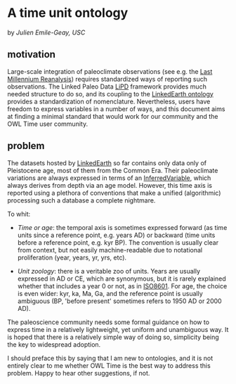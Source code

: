 # A time unit ontology

by _Julien Emile-Geay, USC_

## motivation
Large-scale integration of paleoclimate observations (see e.g. the [Last Millennium Reanalysis](https://www.researchgate.net/project/Last-Millennium-Reanalysis)) requires standardized ways of reporting such observations. The Linked Paleo Data [LiPD]() framework provides much needed structure to do so, and its coupling to the [LinkedEarth ontology](http://linked.earth/ontology/) provides a standardization of nomenclature.  Nevertheless, users have freedom to express variables in a number of ways, and this document aims at finding a minimal standard that would work for our community and the OWL Time user community.

## problem
The datasets hosted by [LinkedEarth](http://wiki.linked.earth) so far contains only data only of Pleistocene age, most of them from the Common Era. Their paleoclimate variations are always expressed in terms of an [InferredVariable](http://linked.earth/ontology/inferredVariable/1.0.0/index-en.html#Time), which always derives from depth via an age model. However, this time axis is reported using a plethora of conventions that make a unified (algorithmic) processing such a database a complete nightmare.

To whit:
- *Time or age*: the temporal axis is sometimes expressed forward (as time units since a reference point, e.g. years AD) or backward (time units before a reference point, e.g. kyr BP). The convention is usually clear from context, but not easily machine-readable due to notational proliferation (year, years, yr, yrs, etc).

- *Unit zoology*: there is a veritable zoo of units. Years are usually expressed in AD or CE, which are synonymous, but it is rarely explained whether that includes a year 0 or not, as in [ISO8601](https://www.iso.org/iso-8601-date-and-time-format.html).  For age, the choice is even wider: kyr, ka, Ma, Ga, and the reference point is usually ambiguous (BP, 'before present' sometimes refers to 1950 AD or 2000 AD).

The paleoscience community needs some formal guidance on how to express time in a relatively lightweight, yet uniform and unambiguous way. It is hoped that there is a relatively simple way of doing so, simplicity being the key to widespread adoption.

I should preface this by saying that I am new to ontologies, and it is not entirely clear to me whether OWL Time is the best way to address this problem. Happy to hear other suggestions, if not.
